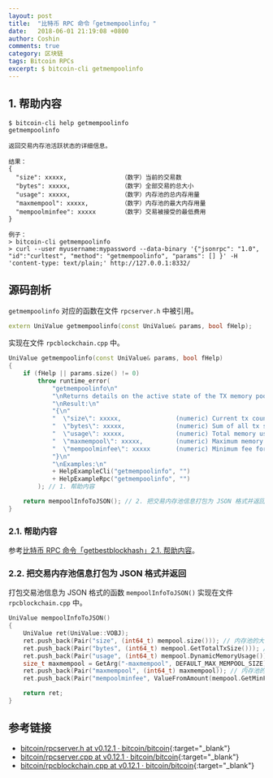 ```yaml
---
layout: post
title:  "比特币 RPC 命令「getmempoolinfo」"
date:   2018-06-01 21:19:08 +0800
author: Coshin
comments: true
category: 区块链
tags: Bitcoin RPCs
excerpt: $ bitcoin-cli getmempoolinfo
---
```

## 1. 帮助内容

```shell
$ bitcoin-cli help getmempoolinfo
getmempoolinfo

返回交易内存池活跃状态的详细信息。

结果：
{
  "size": xxxxx,               （数字）当前的交易数
  "bytes": xxxxx,              （数字）全部交易的总大小
  "usage": xxxxx,              （数字）内存池的总内存用量
  "maxmempool": xxxxx,         （数字）内存池的最大内存用量
  "mempoolminfee": xxxxx       （数字）交易被接受的最低费用
}

例子：
> bitcoin-cli getmempoolinfo
> curl --user myusername:mypassword --data-binary '{"jsonrpc": "1.0", "id":"curltest", "method": "getmempoolinfo", "params": [] }' -H 'content-type: text/plain;' http://127.0.0.1:8332/
```

## 源码剖析

`getmempoolinfo` 对应的函数在文件 `rpcserver.h` 中被引用。

```cpp
extern UniValue getmempoolinfo(const UniValue& params, bool fHelp);
```

实现在文件 `rpcblockchain.cpp` 中。

```cpp
UniValue getmempoolinfo(const UniValue& params, bool fHelp)
{
    if (fHelp || params.size() != 0)
        throw runtime_error(
            "getmempoolinfo\n"
            "\nReturns details on the active state of the TX memory pool.\n"
            "\nResult:\n"
            "{\n"
            "  \"size\": xxxxx,               (numeric) Current tx count\n"
            "  \"bytes\": xxxxx,              (numeric) Sum of all tx sizes\n"
            "  \"usage\": xxxxx,              (numeric) Total memory usage for the mempool\n"
            "  \"maxmempool\": xxxxx,         (numeric) Maximum memory usage for the mempool\n"
            "  \"mempoolminfee\": xxxxx       (numeric) Minimum fee for tx to be accepted\n"
            "}\n"
            "\nExamples:\n"
            + HelpExampleCli("getmempoolinfo", "")
            + HelpExampleRpc("getmempoolinfo", "")
        ); // 1. 帮助内容

    return mempoolInfoToJSON(); // 2. 把交易内存池信息打包为 JSON 格式并返回
}
```

### 2.1. 帮助内容

参考[比特币 RPC 命令「getbestblockhash」2.1. 帮助内容](/blog/2018/05/bitcoin-rpc-getbestblockhash.html#21-帮助内容)。

### 2.2. 把交易内存池信息打包为 JSON 格式并返回

打包交易池信息为 JSON 格式的函数 `mempoolInfoToJSON()` 实现在文件 `rpcblockchain.cpp` 中。

```cpp
UniValue mempoolInfoToJSON()
{
    UniValue ret(UniValue::VOBJ);
    ret.push_back(Pair("size", (int64_t) mempool.size())); // 内存池的大小
    ret.push_back(Pair("bytes", (int64_t) mempool.GetTotalTxSize())); // 内存池总的交易大小
    ret.push_back(Pair("usage", (int64_t) mempool.DynamicMemoryUsage())); // 内存池的动态内存用量
    size_t maxmempool = GetArg("-maxmempool", DEFAULT_MAX_MEMPOOL_SIZE) * 1000000;
    ret.push_back(Pair("maxmempool", (int64_t) maxmempool)); // 内存池的上限
    ret.push_back(Pair("mempoolminfee", ValueFromAmount(mempool.GetMinFee(maxmempool).GetFeePerK()))); // 内存池的最低交易费

    return ret;
}
```

## 参考链接

* [bitcoin/rpcserver.h at v0.12.1 · bitcoin/bitcoin](https://github.com/bitcoin/bitcoin/blob/v0.12.1/src/rpcserver.h){:target="_blank"}
* [bitcoin/rpcserver.cpp at v0.12.1 · bitcoin/bitcoin](https://github.com/bitcoin/bitcoin/blob/v0.12.1/src/rpcserver.cpp){:target="_blank"}
* [bitcoin/rpcblockchain.cpp at v0.12.1 · bitcoin/bitcoin](https://github.com/bitcoin/bitcoin/blob/v0.12.1/src/rpcblockchain.cpp){:target="_blank"}
